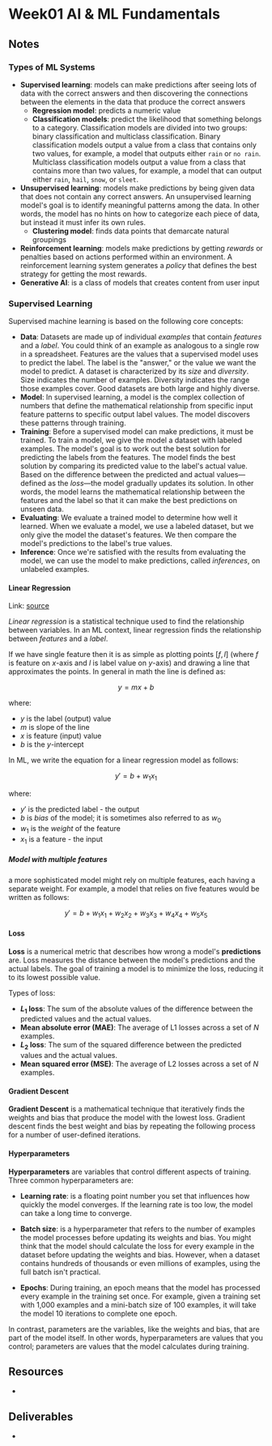 # Week01 AI & ML Fundamentals

## Notes
### Types of ML Systems

- **Supervised learning**: models can make predictions after seeing lots of data with the correct answers and then discovering the connections between the elements in the data that produce the correct answers
  - **Regression model**: predicts a numeric value
  - **Classification models**: predict the likelihood that something belongs to a category. Classification models are divided into two groups: binary classification and multiclass classification. Binary classification models output a value from a class that contains only two values, for example, a model that outputs either `rain` or `no rain`. Multiclass classification models output a value from a class that contains more than two values, for example, a model that can output either `rain`, `hail`, `snow`, or `sleet`.
- **Unsupervised learning**: models make predictions by being given data that does not contain any correct answers. An unsupervised learning model's goal is to identify meaningful patterns among the data. In other words, the model has no hints on how to categorize each piece of data, but instead it must infer its own rules.
  - **Clustering model**: finds data points that demarcate natural groupings
- **Reinforcement learning**: models make predictions by getting *rewards* or penalties based on actions performed within an environment. A reinforcement learning system generates a *policy* that defines the best strategy for getting the most rewards.
- **Generative AI**: is a class of models that creates content from user input

### Supervised Learning

Supervised machine learning is based on the following core concepts:

- **Data**: Datasets are made up of individual *examples* that contain *features* and a *label*. You could think of an example as analogous to a single row in a spreadsheet. Features are the values that a supervised model uses to predict the label. The label is the "answer," or the value we want the model to predict. 
  A dataset is characterized by its *size* and *diversity*. Size indicates the number of examples. Diversity indicates the range those examples cover. Good datasets are both large and highly diverse.
- **Model**: In supervised learning, a model is the complex collection of numbers that define the mathematical relationship from specific input feature patterns to specific output label values. The model discovers these patterns through training.
- **Training**: Before a supervised model can make predictions, it must be trained. To train a model, we give the model a dataset with labeled examples. The model's goal is to work out the best solution for predicting the labels from the features. The model finds the best solution by comparing its predicted value to the label's actual value. Based on the difference between the predicted and actual values—defined as the *loss*—the model gradually updates its solution. In other words, the model learns the mathematical relationship between the features and the label so that it can make the best predictions on unseen data.
- **Evaluating**: We evaluate a trained model to determine how well it learned. When we evaluate a model, we use a labeled dataset, but we only give the model the dataset's features. We then compare the model's predictions to the label's true values.
- **Inference**: Once we're satisfied with the results from evaluating the model, we can use the model to make predictions, called *inferences*, on unlabeled examples. 

#### Linear Regression

Link: [source](https://developers.google.com/machine-learning/crash-course/linear-regression)

*Linear regression* is a statistical technique used to find the relationship between variables. In an ML context, linear regression finds the relationship between *features* and a *label*.

If we have single feature then it is as simple as plotting points $[f, l]$ (where $f$ is feature on $x$-axis and $l$ is label value on $y$-axis) and drawing a line that approximates the points. In general in math the line is defined as: 

$$
y = mx + b
$$

where:
* $y$ is the label (output) value
* $m$ is slope of the line
* $x$ is feature (input) value
* $b$ is the $y$-intercept

In ML, we write the equation for a linear regression model as follows:

$$
y' = b + w_1x_1
$$

where:
* $y'$ is the predicted label - the output
* $b$ is *bias* of the model; it is sometimes also referred to as $w_0$
* $w_1$ is the *weight* of the feature
* $x_1$ is a feature - the input

##### Model with multiple features

a more sophisticated model might rely on multiple features, each having a separate weight. For example, a model that relies on five features would be written as follows:

$$
y' = b + w_1x_1 + w_2x_2 + w_3x_3 + w_4x_4 + w_5x_5
$$

#### Loss

**Loss** is a numerical metric that describes how wrong a model's **predictions** are. Loss measures the distance between the model's predictions and the actual labels. The goal of training a model is to minimize the loss, reducing it to its lowest possible value.

Types of loss:
- **$L_1$ loss**: The sum of the absolute values of the difference between the predicted values and the actual values.	
- **Mean absolute error (MAE)**: The average of L1 losses across a set of *N* examples.	
- **$L_2$ loss**: The sum of the squared difference between the predicted values and the actual values.	
- **Mean squared error (MSE)**: The average of L2 losses across a set of *N* examples.

#### Gradient Descent

**Gradient Descent** is a mathematical technique that iteratively finds the weights and bias that produce the model with the lowest loss. Gradient descent finds the best weight and bias by repeating the following process for a number of user-defined iterations.

#### Hyperparameters

**Hyperparameters** are variables that control different aspects of training. Three common hyperparameters are:

- **Learning rate**: is a floating point number you set that influences how quickly the model converges. If the learning rate is too low, the model can take a long time to converge. 

- **Batch size**: is a hyperparameter that refers to the number of examples the model processes before updating its weights and bias. You might think that the model should calculate the loss for every example in the dataset before updating the weights and bias. However, when a dataset contains hundreds of thousands or even millions of examples, using the full batch isn't practical.

- **Epochs**: During training, an epoch means that the model has processed every example in the training set once. For example, given a training set with 1,000 examples and a mini-batch size of 100 examples, it will take the model 10 iterations to complete one epoch.

In contrast, parameters are the variables, like the weights and bias, that are part of the model itself. In other words, hyperparameters are values that you control; parameters are values that the model calculates during training.

## Resources

- 

## Deliverables
- 
